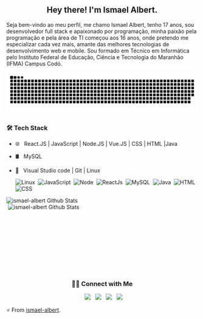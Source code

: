 <h2 align="center"> Hey  there!  I'm Ismael Albert. <width="25"></h2>

Seja bem-vindo ao meu perfil, me chamo Ismael Albert, tenho 17 anos, sou desenvolvedor full stack e apaixonado por programação, minha paixão pela programação e pela área de TI começou aos 16 anos, onde pretendo me especializar cada vez mais, amante das melhores tecnologias de desenvolvimento web e mobile.
Sou formado em Técnico em Informática pelo Instituto Federal de Educação, Ciência e Tecnologia do Maranhão (IFMA) Campus Codó. 

![github contribution grid snake animation](https://raw.githubusercontent.com/platane/platane/output/github-contribution-grid-snake.svg)


<h3>🛠 Tech Stack</h3>
 
- 🌐 &nbsp;  React.JS | JavaScript | Node.JS | Vue.JS | CSS | HTML |Java
- 🛢 &nbsp;   MySQL
- 🔧 &nbsp;  Visual Studio code | Git | Linux


    
    ![Linux](https://img.shields.io/badge/-Linux-f2930d?style=flat&logoColor=fff&logo=linux)&nbsp;
    ![JavaScript](https://badges.aleen42.com/src/javascript.svg)&nbsp;
    ![Node](https://badges.aleen42.com/src/node.svg)&nbsp;
    ![ReactJs](https://aleen42.github.io/badges/src/react.svg)&nbsp;
    ![MySQL](https://img.shields.io/badge/-mysql-13aa52?style=flat&logoColor=fff&logo=mysql)&nbsp;
    ![Java](https://badges.aleen42.com/src/java.svg)&nbsp;
    ![HTML](https://img.shields.io/badge/-HTML-f2930d?style=flat&logoColor=fff&logo=HTML)&nbsp;
    ![CSS](https://img.shields.io/badge/CSS-blue)&nbsp;



   
  

<img align="letf" src="https://github-readme-stats.vercel.app/api/top-langs/?username=ismael-albert&theme=radical&title_color=2234AE&text_color=D3D3D3&bg_color=0,000000,130F40" alt="ismael-albert Github Stats" width="300" height="200"><img align="right" src="https://github-readme-stats.vercel.app/api?username=ismael-albert&show_icons=true&count_private=true&theme=radical" alt="ismael-albert Github Stats" width="500" height="200">  



<br>


<h3 align="center"> 🤝🏻 Connect with Me</h3>
<p align="center">
&nbsp; <a href="https://twitter.com/IsmaelAlbert14" target="_blank" rel="noopener noreferrer"><img src="https://img.icons8.com/plasticine/100/000000/twitter.png" width="50" /></a>  
&nbsp; <a href="https://www.instagram.com/ismaelalbert_/" target="_blank" rel="noopener noreferrer"><img src="https://img.icons8.com/plasticine/100/000000/instagram-new.png" width="50" /></a>  
&nbsp; <a href="https://www.linkedin.com/in/ismaelalbert/" target="_blank" rel="noopener noreferrer"><img src="https://img.icons8.com/plasticine/100/000000/linkedin.png" width="50" /></a>
&nbsp; <a href="mailto:maelworkspace@gmail.com" target="_blank" rel="noopener noreferrer"><img src="https://img.icons8.com/plasticine/100/000000/gmail.png"  width="50" /> </a>
</p>

⭐️ From [ismael-albert](https://github.com/ismael-albert).
     
